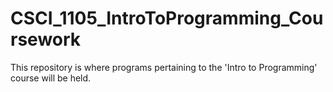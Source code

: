 # CSCI_1105_IntroToProgramming_Coursework
This repository is where programs pertaining to the 'Intro to Programming' course will be held.
